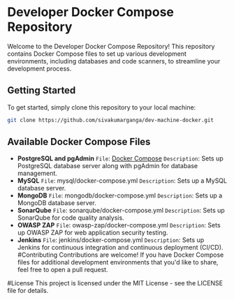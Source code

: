 # Developer Docker Compose Repository

Welcome to the Developer Docker Compose Repository! This repository contains Docker Compose files to set up various development environments, including databases and code scanners, to streamline your development process.

## Getting Started

To get started, simply clone this repository to your local machine:

```bash
git clone https://github.com/sivakumarganga/dev-machine-docker.git
```
## Available Docker Compose Files
* **PostgreSQL and pgAdmin**
      `File`: [Docker Compose](/postgres-pgadmin/docker-compose.yml) 
      `Description`: Sets up PostgreSQL database server along with pgAdmin for database management.
*  **MySQL**
      `File`: mysql/docker-compose.yml
      `Description`: Sets up a MySQL database server.
* **MongoDB**
      `File`: mongodb/docker-compose.yml
      `Description`: Sets up a MongoDB database server.
* **SonarQube**
      `File`: sonarqube/docker-compose.yml
      `Description`: Sets up SonarQube for code quality analysis.
* **OWASP ZAP**
      `File`: owasp-zap/docker-compose.yml
      `Description`: Sets up OWASP ZAP for web application security testing.
* **Jenkins**
      `File`: jenkins/docker-compose.yml
      `Description`: Sets up Jenkins for continuous integration and continuous deployment (CI/CD).
#Contributing
Contributions are welcome! If you have Docker Compose files for additional development environments that you'd like to share, feel free to open a pull request.

#License
This project is licensed under the MIT License - see the LICENSE file for details.
